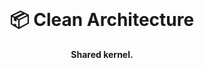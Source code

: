 <br>
<div align="center">
    <h1>📦 Clean Architecture</h1>
    <strong>Shared kernel.</strong>
</div>
<br>
<br>
